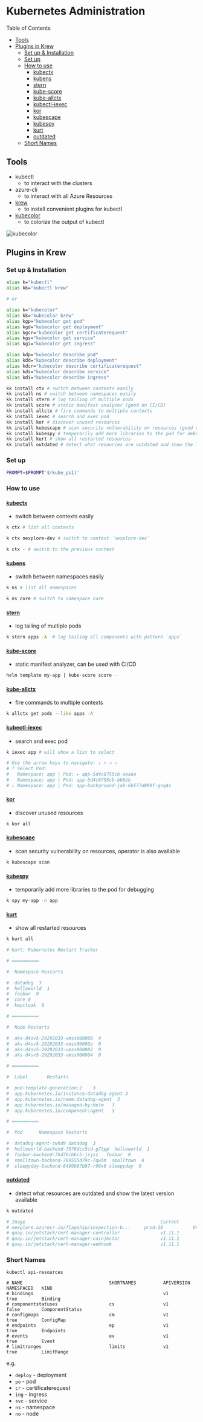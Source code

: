 # Kubernetes Administration <!-- omit in toc -->

Table of Contents

- [Tools](#tools)
- [Plugins in Krew](#plugins-in-krew)
  - [Set up \& Installation](#set-up--installation)
  - [Set up](#set-up)
  - [How to use](#how-to-use)
    - [kubectx](#kubectx)
    - [kubens](#kubens)
    - [stern](#stern)
    - [kube-score](#kube-score)
    - [kube-allctx](#kube-allctx)
    - [kubectl-iexec](#kubectl-iexec)
    - [kor](#kor)
    - [kubescape](#kubescape)
    - [kubespy](#kubespy)
    - [kurt](#kurt)
    - [outdated](#outdated)
  - [Short Names](#short-names)

## Tools

- kubectl
  - to interact with the clusters
- azure-cli
  - to interact with all Azure Resources
- [krew](https://github.com/kubernetes-sigs/krew "https://github.com/kubernetes-sigs/krew")
  - to install convenient plugins for kubectl
- [kubecolor](https://kubecolor.github.io "https://kubecolor.github.io")
  - to colorize the output of kubectl

![kubecolor](../what-we-share/kubecolor.png)

## Plugins in Krew

### Set up & Installation

```bash
alias k="kubectl"
alias kk="kubectl krew"

# or

alias k="kubecolor"
alias kk="kubecolor krew"
alias kgp="kubecolor get pod"
alias kgd="kubecolor get deployment"
alias kgcr="kubecolor get certificaterequest"
alias kgs="kubecolor get service"
alias kgi="kubecolor get ingress"

alias kdp="kubecolor describe pod"
alias kdd="kubecolor describe deployment"
alias kdcr="kubecolor describe certificaterequest"
alias kds="kubecolor describe service"
alias kdi="kubecolor describe ingress"

kk install ctx # switch between contexts easily
kk install ns # switch between namespaces easily
kk install stern # log tailing of multiple pods
kk install score # static manifest analyzer (good on CI/CD)
kk install allctx # fire commands to multiple contexts
kk install iexec # search and exec pod
kk install kor # discover unused resources
kk install kubescape # scan security vulnerability on resources (good on CI/CD)
kk install kubespy # temporarily add more libraries to the pod for debugging
kk install kurt # show all restarted resources
kk install outdated # detect what resources are outdated and show the latest version available
```

### Set up

```bash
PROMPT=$PROMPT'$(kube_ps1)'
```

### How to use

#### [kubectx](https://github.com/ahmetb/kubectx "https://github.com/ahmetb/kubectx")

- switch between contexts easily

```bash
k ctx # list all contexts
```

```bash
k ctx nexplore-dev # switch to context `nexplore-dev`
```

```bash
k ctx - # switch to the previous context
```

#### [kubens](https://github.com/ahmetb/kubectx "https://github.com/ahmetb/kubectx")

- switch between namespaces easily

```bash
k ns # list all namespaces
```

```bash
k ns core # switch to namespace core
```

#### [stern](https://github.com/rancher/stern "https://github.com/rancher/stern")

- log tailing of multiple pods

```bash
k stern apps -A  # log tailing all components with pattern `apps`
```

#### [kube-score](https://github.com/zegl/kube-score "https://github.com/zegl/kube-score")

- static manifest analyzer, can be used with CI/CD

```bash
helm template my-app | kube-score score -
```

#### [kube-allctx](https://github.com/onatm/kubectl-allctx "https://github.com/onatm/kubectl-allctx")

- fire commands to multiple contexts

```bash
k allctx get pods --like apps -A
```

#### [kubectl-iexec](https://github.com/gabeduke/kubectl-iexec "https://github.com/gabeduke/kubectl-iexec")

- search and exec pod

```bash
k iexec app # will show a list to select

# Use the arrow keys to navigate: ↓ ↑ → ←
# ? Select Pod:
#   Namespace: app | Pod: ▸ app-5d4c8755cb-aaaaa
#   Namespace: app | Pod: app-5d4c8755cb-bbbbb
# ↓ Namespace: app | Pod: app-background-job-6b577d899f-gnq4s
```

#### [kor](https://github.com/yonahd/kor "https://github.com/yonahd/kor")

- discover unused resources

```bash
k kor all
```

#### [kubescape](https://github.com/kubescape/kubescape "https://github.com/kubescape/kubescape")

- scan security vulnerability on resources, operator is also available

```bash
k kubescape scan
```

#### [kubespy](https://github.com/huazhihao/kubespy "https://github.com/huazhihao/kubespy")

- temporarily add more libraries to the pod for debugging

```bash
k spy my-app -n app
```

#### [kurt](https://github.com/soraro/kurt "https://github.com/soraro/kurt")

- show all restarted resources

```bash
k kurt all

# kurt: Kubernetes Restart Tracker

# ==========

#  Namespace Restarts

#  datadog  3
#  helloworld  1
#  foobar  0
#  core 0
#  keycloak  0

# ==========

#  Node Restarts

#  aks-d4sv5-29292033-vmss000000  4
#  aks-d4sv5-29292033-vmss00000a  0
#  aks-d4sv5-29292033-vmss000002  0
#  aks-d4sv5-29292033-vmss000004  0

# ==========

#  Label       Restarts

#  pod-template-generation:2    3
#  app.kubernetes.io/instance:datadog-agent 3
#  app.kubernetes.io/name:datadog-agent  3
#  app.kubernetes.io/managed-by:Helm   3
#  app.kubernetes.io/component:agent   3

# ==========

#  Pod      Namespace Restarts

#  datadog-agent-zwhd9 datadog  3
#  helloworld-backend-7576dcc5cd-g7tpp  helloworld  1
#  foobar-backend-7bd76cbbc5-jsjsz   foobar  0
#  smalltown-backend-769555d79c-7qwlm  smalltown  0
#  sleepyday-backend-6499b67b87-r96x8 sleepyday  0
```

#### [outdated](https://github.com/replicatedhq/outdated "https://github.com/replicatedhq/outdated")

- detect what resources are outdated and show the latest version available

```bash
k outdated

# Image                                                  Current               Latest               Behind
# nexplore.azurecr.io/flagship/inspection-b...     prod-26           Unable to get image data
# quay.io/jetstack/cert-manager-controller               v1.11.1               4.0.0-c875c7         3
# quay.io/jetstack/cert-manager-cainjector               v1.11.1               4.0.0-f67c80         3
# quay.io/jetstack/cert-manager-webhook                  v1.11.1               4.0.0-c875c7         3
```

### Short Names

```shell
kubectl api-resources

# NAME                                SHORTNAMES          APIVERSION                             NAMESPACED   KIND
# bindings                                                v1                                     true         Binding
# componentstatuses                   cs                  v1                                     false        ComponentStatus
# configmaps                          cm                  v1                                     true         ConfigMap
# endpoints                           ep                  v1                                     true         Endpoints
# events                              ev                  v1                                     true         Event
# limitranges                         limits              v1                                     true         LimitRange
```

e.g.

- `deploy` - deployment
- `po` - pod
- `cr` - certificaterequest
- `ing` - ingress
- `svc` - service
- `ns` - namespace
- `no` - node
